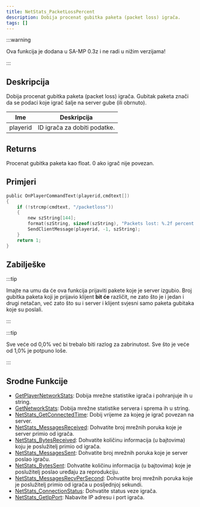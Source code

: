 ```yaml
---
title: NetStats_PacketLossPercent
description: Dobija procenat gubitka paketa (packet loss) igrača.
tags: []
---
```


:::warning

Ova funkcija je dodana u SA-MP 0.3z i ne radi u nižim verzijama!

:::

## Deskripcija

Dobija procenat gubitka paketa (packet loss) igrača. Gubitak paketa znači da se podaci koje igrač šalje na server gube (ili obrnuto).

| Ime      | Deskripcija                  |
| -------- | ---------------------------- |
| playerid | ID igrača za dobiti podatke. |

## Returns

Procenat gubitka paketa kao float. 0 ako igrač nije povezan.

## Primjeri

```c
public OnPlayerCommandText(playerid,cmdtext[])
{
    if (!strcmp(cmdtext, "/packetloss"))
    {
        new szString[144];
        format(szString, sizeof(szString), "Packets lost: %.2f percent.", NetStats_PacketLossPercent(playerid));
        SendClientMessage(playerid, -1, szString);
    }
    return 1;
}
```

## Zabilješke

:::tip

Imajte na umu da će ova funkcija prijaviti pakete koje je server izgubio. Broj gubitka paketa koji je prijavio klijent **bit će** različit, ne zato što je i jedan i drugi netačan, već zato što su i server i klijent svjesni samo paketa gubitaka koje su poslali.

:::

:::tip

Sve veće od 0,0% već bi trebalo biti razlog za zabrinutost. Sve što je veće od 1,0% je potpuno loše.

:::

## Srodne Funkcije

- [GetPlayerNetworkStats](GetPlayerNetworkStats): Dobija mrežne statistike igrača i pohranjuje ih u string.
- [GetNetworkStats](GetNetworkStats): Dobija mrežne statistike servera i sprema ih u string.
- [NetStats_GetConnectedTime](NetStats_GetConnectedTime): Dobij vrijeme za kojeg je igrač povezan na server.
- [NetStats_MessagesReceived](NetStats_MessagesReceived): Dohvatite broj mrežnih poruka koje je server primio od igrača.
- [NetStats_BytesReceived](NetStats_BytesReceived): Dohvatite količinu informacija (u bajtovima) koju je poslužitelj primio od igrača.
- [NetStats_MessagesSent](NetStats_MessagesSent): Dohvatite broj mrežnih poruka koje je server poslao igraču.
- [NetStats_BytesSent](NetStats_BytesSent): Dohvatite količinu informacija (u bajtovima) koje je poslužitelj poslao uređaju za reprodukciju.
- [NetStats_MessagesRecvPerSecond](NetStats_MessagesRecvPerSecond): Dohvatite broj mrežnih poruka koje je poslužitelj primio od igrača u posljednjoj sekundi.
- [NetStats_ConnectionStatus](NetStats_ConnectionStatus): Dohvatite status veze igrača.
- [NetStats_GetIpPort](NetStats_GetIpPort): Nabavite IP adresu i port igrača.
